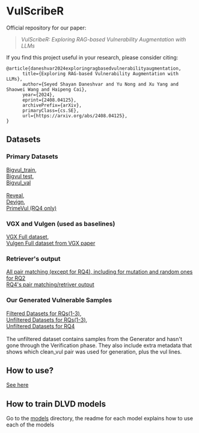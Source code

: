 # VulScribeR

Official repository for our paper:
> *VulScribeR: Exploring RAG-based Vulnerability Augmentation with LLMs*

If you find this project useful in your research, please consider citing:

```
@article{daneshvar2024exploringragbasedvulnerabilityaugmentation,
      title={Exploring RAG-based Vulnerability Augmentation with LLMs}, 
      author={Seyed Shayan Daneshvar and Yu Nong and Xu Yang and Shaowei Wang and Haipeng Cai},
      year={2024},
      eprint={2408.04125},
      archivePrefix={arXiv},
      primaryClass={cs.SE},
      url={https://arxiv.org/abs/2408.04125}, 
}
```

## Datasets

### Primary Datasets
[Bigvul_train](https://github.com/VulScribeR/VulScribeR/releases/download/Dataset/bigvul_train.zip),\
[Bigvul test](https://github.com/VulScribeR/VulScribeR/releases/download/Dataset/bigvul_test.zip),\
[Bigvul_val](https://github.com/VulScribeR/VulScribeR/releases/download/Dataset/bigvul_val.zip)\
\
[Reveal](https://github.com/VulScribeR/VulScribeR/releases/download/Dataset/reveal_ds.zip),\
[Devign](https://github.com/VulScribeR/VulScribeR/releases/download/Dataset/devign_ds.zip),\
[PrimeVul (RQ4 only)](https://github.com/DLVulDet/PrimeVul) 


### VGX and Vulgen (used as baselines)
[VGX Full dataset](https://github.com/VulScribeR/VulScribeR/releases/download/Dataset/vgx_full.zip),\
[Vulgen Full dataset from VGX paper](https://github.com/VulScribeR/VulScribeR/releases/download/Dataset/vulgen_full.zip)

### Retriever's output
[All pair matching (except for RQ4), including for mutation and random ones for RQ2](https://github.com/VulScribeR/VulScribeR/releases/download/Dataset/Retriever_Results.zip)\
[RQ4's pair matching/retriver output](https://github.com/VulScribeR/VulScribeR/releases/download/RQ4/RQ4-unfiltered.zip)

### Our Generated Vulnerable Samples
[Filtered Datasets for RQs(1-3)](https://github.com/VulScribeR/VulScribeR/releases/download/Dataset/generated_filtered.rar),\
[Unfiltered Datasets for RQs(1-3)](https://github.com/VulScribeR/VulScribeR/releases/download/Dataset/generated_raw.zip),\
[Unfiltered Datasets for RQ4](https://github.com/VulScribeR/VulScribeR/releases/download/RQ4/RQ4-unfiltered.zip) \
\
The unfiltered dataset contains samples from the Generator and hasn't gone through the Verification phase. They also include extra metadata that shows which clean_vul pair was used for generation, plus the vul lines.

## How to use?
[See here](https://github.com/VulScribeR/VulScribeR/blob/main/code/readme.md)

## How to train DLVD models
Go to the [models](https://github.com/VulScribeR/VulScribeR/tree/main/models) directory, the readme for each model explains how to use each of the models
